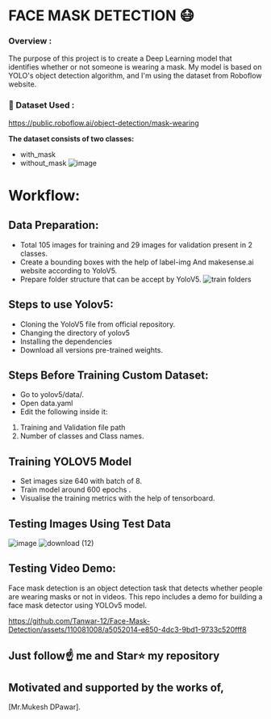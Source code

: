 # FACE MASK DETECTION 😷 


### Overview : 
The purpose of this project is to create a Deep Learning model that identifies whether or not someone is wearing a mask. My model is based on YOLO's object detection algorithm, and I'm using the dataset from Roboflow website.


### 📁 Dataset Used : 
 https://public.roboflow.ai/object-detection/mask-wearing
 

**The dataset consists of two classes:**
- with_mask
- without_mask
![image](https://github.com/Tanwar-12/Face-Mask-Detection/assets/110081008/dee0a38e-7194-45cc-bc01-fcb1a832e772)



# Workflow:
  ## Data Preparation:
  * Total 105 images for training and 29 images for validation present in 2 classes.
  * Create a bounding boxes with the help of label-img And makesense.ai website according to YoloV5.
  * Prepare folder structure that can be accept by YoloV5.
  ![train folders](https://github.com/Tanwar-12/Face-Mask-Detection/assets/110081008/69b19a8e-2f81-4d9b-a762-ffa73ac59be1)
## Steps to use Yolov5:
* Cloning the YoloV5 file from official repository.
* Changing the directory of yolov5
* Installing the dependencies
* Download all versions pre-trained weights.

 ## Steps Before Training Custom Dataset:
* Go to yolov5/data/.
* Open data.yaml
* Edit the following inside it:

 1. Training and Validation file path
 2. Number of classes and Class names.

  ## Training YOLOV5 Model
* Set images size 640 with batch of 8.
* Train model around 600 epochs .
* Visualise the training metrics with the help of tensorboard.

 ## Testing Images Using Test Data
![image](https://github.com/Tanwar-12/Face-Mask-Detection/assets/110081008/cee50f08-546b-47ba-aa9d-41e57ef44d07)
![download (12)](https://github.com/Tanwar-12/Face-Mask-Detection/assets/110081008/da459f43-b412-4883-8eae-9f63d2bcd5a1)

## Testing Video Demo:
Face mask detection is an object detection task that detects whether people are wearing masks or not in videos. This repo includes a demo for building a face mask detector using YOLOv5 model. 

  


https://github.com/Tanwar-12/Face-Mask-Detection/assets/110081008/a5052014-e850-4dc3-9bd1-9733c520fff8

## Just follow☝️ me and Star⭐ my repository 
## Motivated and supported by the works of,
[Mr.Mukesh DPawar].
